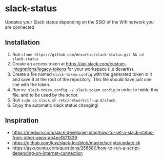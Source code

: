 # slack-status

Updates your Slack status depending on the SSID of the Wifi network you are connected

## Installation

1. Run `clone https://github.com/devartis/slack-status.git && cd slack-status`
2. Create an access token at https://api.slack.com/custom-integrations/legacy-tokens for your workspace (i.e devartis).
3. Create a file named `slack-token.config` with the generated token in it and save it at the root of the repository. This file should have just one line with the token.
4. Run `mv slack-token.config ~/.slack-token.config` in order to hidde this file, and to be used by the script.
5. Run `sudo cp slack.sh /etc/network/if-up.d/slack`.
6. Enjoy the automatic slack status changing!

## Inspiration

* https://medium.com/slack-developer-blog/how-to-set-a-slack-status-from-other-apps-ab4eef871339
* https://github.com/kuy/slack-loc/blob/master/scripts/update.sh
* https://askubuntu.com/questions/258580/how-to-run-a-script-depending-on-internet-connection
